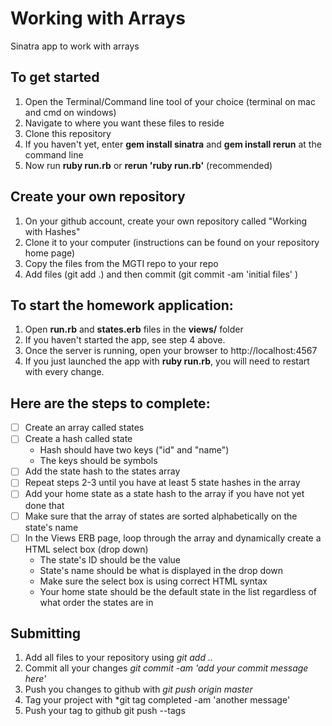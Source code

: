 # Working with Arrays
Sinatra app to work with arrays

## To get started

1. Open the Terminal/Command line tool of your choice (terminal on mac and cmd on windows)
2. Navigate to where you want these files to reside
2. Clone this repository
3. If you haven't yet, enter **gem install sinatra** and **gem install rerun** at the command line
4. Now run **ruby run.rb** or **rerun 'ruby run.rb'** (recommended)

## Create your own repository
1. On your github account, create your own repository called "Working with Hashes"
2. Clone it to your computer (instructions can be found on your repository home page)
3. Copy the files from the MGTI repo to your repo
4. Add files (git add .) and then commit (git commit -am 'initial files' )

## To start the homework application:

1. Open **run.rb** and **states.erb** files in the **views/** folder
2. If you haven't started the app, see step 4 above.
3. Once the server is running, open your browser to http://localhost:4567
4. If you just launched the app with **ruby run.rb**, you will need to restart with every change.

## Here are the steps to complete:

- [ ] Create an array called states
- [ ] Create a hash called state
  * Hash should have two keys ("id" and "name") 
  * The keys should be symbols
- [ ] Add the state hash to the states array
- [ ] Repeat steps 2-3 until you have at least 5 state hashes in the array
- [ ] Add your home state as a state hash to the array if you have not yet done that
- [ ] Make sure that the array of states are sorted alphabetically on the state's name
- [ ] In the Views ERB page, loop through the array and dynamically create a HTML select box (drop down)
  * The state's ID should be the value
  * State's name should be what is displayed in the drop down
  * Make sure the select box is using correct HTML syntax
  * Your home state should be the default state in the list regardless of what order the states are in


## Submitting

1. Add all files to your repository using *git add ..*
2. Commit all your changes *git commit -am 'add your commit message here'*
3. Push you changes to github with *git push origin master*
4. Tag your project with *git tag completed -am 'another message'
5. Push your tag to github git push --tags
